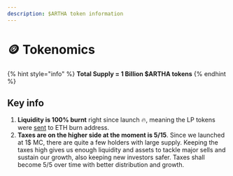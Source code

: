 ```yaml
---
description: $ARTHA token information
---
```


# 🪙 Tokenomics

{% hint style="info" %}
**Total Supply = 1 Billion $ARTHA tokens**
{% endhint %}

## Key info

1. **Liquidity is 100% burnt** right since launch :fire:, meaning the LP tokens were [sent](https://etherscan.io/tx/0x7b8559bd1ac8eda598e16752f4e3019f29b4cb6eb961faf1d75e27abf9ca4689) to ETH burn address.
2. **Taxes are on the higher side at the moment is 5/15**. Since we launched at 1$ MC, there are quite a few holders with large supply. Keeping the taxes high gives us enough liquidity and assets to tackle major sells and sustain our growth, also keeping new investors safer. Taxes shall become 5/5 over time with better distribution and growth.&#x20;

